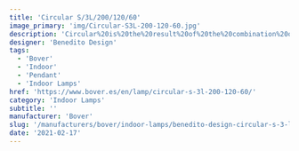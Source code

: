 ```yaml
---
title: 'Circular S/3L/200/120/60'
image_primary: 'img/Circular-S3L-200-120-60.jpg'
description: 'Circular%20is%20the%20result%20of%20the%20combination%20of%20design%20and%20architecture%20to%20create%20lights%20for%20large%20spaces.%20With%20this%20piece%2C%20Benedito%20Design%20accomplishes%20maximum%20expression%20with%20minimum%20materials.%20Circular%20offers%20great%20versatility%20with%20its%20combination%20of%20formats%20and%20finishes.%20Its%20timeless%20yet%20contemporary%20design%20gives%20it%20character%20and%20perfectly%20illuminates%20spaces%20of%20high%20architectural%20value.'
designer: 'Benedito Design'
tags:
  - 'Bover'
  - 'Indoor'
  - 'Pendant'
  - 'Indoor Lamps'
href: 'https://www.bover.es/en/lamp/circular-s-3l-200-120-60/'
category: 'Indoor Lamps'
subtitle: ''
manufacturer: 'Bover'
slug: '/manufacturers/bover/indoor-lamps/benedito-design-circular-s-3-l-200-120-60'
date: '2021-02-17'
---
```

